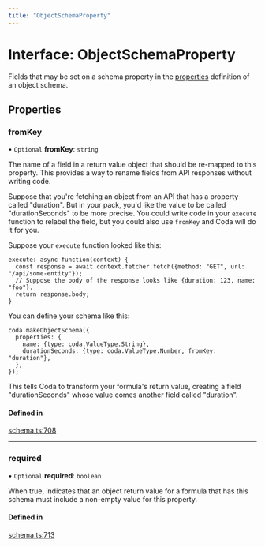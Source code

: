 ```yaml
---
title: "ObjectSchemaProperty"
---
```

# Interface: ObjectSchemaProperty

Fields that may be set on a schema property in the [properties](ObjectSchemaDefinition.md#properties) definition
of an object schema.

## Properties

### fromKey

• `Optional` **fromKey**: `string`

The name of a field in a return value object that should be re-mapped to this property.
This provides a way to rename fields from API responses without writing code.

Suppose that you're fetching an object from an API that has a property called "duration".
But in your pack, you'd like the value to be called "durationSeconds" to be more precise.
You could write code in your `execute` function to relabel the field, but you could
also use `fromKey` and Coda will do it for you.

Suppose your `execute` function looked like this:
```
execute: async function(context) {
  const response = await context.fetcher.fetch({method: "GET", url: "/api/some-entity"});
  // Suppose the body of the response looks like {duration: 123, name: "foo"}.
  return response.body;
}
```

You can define your schema like this:
```
coda.makeObjectSchema({
  properties: {
    name: {type: coda.ValueType.String},
    durationSeconds: {type: coda.ValueType.Number, fromKey: "duration"},
  },
});
```

This tells Coda to transform your formula's return value, creating a field "durationSeconds"
whose value comes another field called "duration".

#### Defined in

[schema.ts:708](https://github.com/coda/packs-sdk/blob/main/schema.ts#L708)

___

### required

• `Optional` **required**: `boolean`

When true, indicates that an object return value for a formula that has this schema must
include a non-empty value for this property.

#### Defined in

[schema.ts:713](https://github.com/coda/packs-sdk/blob/main/schema.ts#L713)
